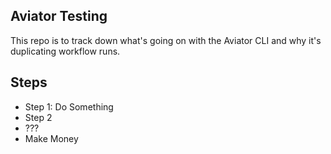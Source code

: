 Aviator Testing
---------------

This repo is to track down what's going on with the Aviator CLI and why it's duplicating workflow runs.

Steps
-----

* Step 1: Do Something
* Step 2
* ???
* Make Money
